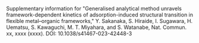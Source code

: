 Supplementary information for "Generalised analytical method unravels framework-dependent kinetics of adsorption-induced structural transition in flexible metal–organic frameworks," Y. Sakanaka, S. Hiraide, I. Sugawara, H. Uematsu, S. Kawaguchi, M. T. Miyahara, and S. Watanabe, Nat. Commun. xx, xxxx (xxxx). DOI: 10.1038/s41467-023-42448-3